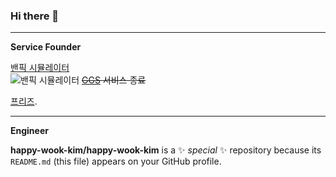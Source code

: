 ### Hi there 👋

---
**Service Founder**  

[밴픽 시뮬레이터](https://www.banpick.kr)  
![밴픽 시뮬레이터](https://www.banpick.kr/bp.png "밴픽 시뮬레이터 예시")
~~[GGS](https://ggscrim.com) 서비스 종료~~  

[프리즈](https://drive.google.com/file/d/1coZhAECJ-jWcdyveVooiCOWWWG-ZNgPH/view?usp=share_link). 

---
**Engineer**



**happy-wook-kim/happy-wook-kim** is a ✨ _special_ ✨ repository because its `README.md` (this file) appears on your GitHub profile.
